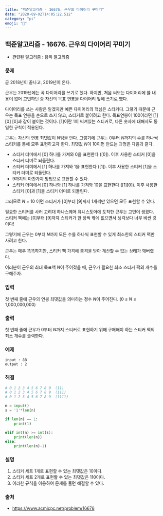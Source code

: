 ```yaml
---
title: "백준알고리즘 - 16676. 근우의 다이어리 꾸미기"
date: "2020-09-02T14:05:22.512"
category: "ps"
emoji: "🌄"
---
```


## 백준알고리즘 - 16676. 근우의 다이어리 꾸미기

- 관련된 알고리즘 : 탐욕 알고리즘

### 문제

곧 2018년이 끝나고, 2019년이 온다.

근우는 2019년에는 꼭 다이어리를 쓰기로 했다. 하지만, 처음 써보는 다이어리에 쓸 내용이 없어 고민하던 중 자신의 목표 연봉을 다이어리 앞에 쓰기로 했다.

다이어리를 쓰는 사람은 알겠지만 예쁜 다이어리의 핵심은 스티커다. 그렇기 때문에 근우는 목표 연봉을 손으로 쓰지 않고, 스티커로 붙이려고 한다. 목표연봉이 100이라면 [1] [0] [0]과 같이 붙이는 것이다. [1]이란 1이 써져있는 스티커로, 다른 숫자에 대해서도 동일한 규칙이 적용된다.

근우는 자신의 연봉 최댓값이 *N*임을 안다. 그렇기에 근우는 0부터 *N*까지의 수를 하나씩 스티커를 통해 모두 표현하고자 한다. 최댓값 *N*이 10이면 만드는 과정은 다음과 같다.

- 스티커 더미에서 [0] 하나를 가져와 0을 표현한다 ([0]). 이후 사용한 스티커 [0]을 스티커 더미로 되돌린다.
- 스티커 더미에서 [1] 하나를 가져와 1을 표현한다 ([1]). 이후 사용한 스티커 [1]을 스티커 더미로 되돌린다.
- 9까지의 마찬가지 방법으로 표현할 수 있다.
- 스티커 더미에서 [0] 하나와 [1] 하나를 가져와 10을 표현한다 ([1][0]). 이후 사용한 스티커 [0]과 [1]을 스티커 더미로 되돌린다.

그러므로 *N* = 10 이면 스티커가 [0]부터 [9]까지 1개씩만 있으면 모두 표현할 수 있다.

필요한 스티커를 사러 고려대 하나스퀘어 유니스토어에 도착한 근우는 고민이 생겼다. 스티커 팩에는 [0]부터 [9]까지 스티커가 한 장씩 밖에 없으면서 생각보다 너무 비싼 것이다!

그렇기에 근우는 0부터 *N*까지 모든 수를 하나씩 표현할 수 있게 최소한의 스티커 팩만 사려고 한다.

근우는 매우 똑똑하지만, 스티커 팩 가격에 충격을 받아 계산할 수 없는 상태가 돼버렸다.

여러분이 근우의 최대 목표액 *N*이 주어졌을 때, 근우가 필요한 최소 스티커 팩의 개수를 구해주자.

### 입력

첫 번째 줄에 근우의 연봉 최댓값을 의미하는 정수 *N*이 주어진다. (0 ≤ *N* ≤ 1,000,000,000)

### 출력

첫 번째 줄에 근우가 0부터 *N*까지 스티커로 표현하기 위해 구매해야 하는 스티커 팩의 최소 개수를 출력한다.

### 예제

```
input : 88
output : 2
```

### 해결 

```python
# 0 1 2 3 4 5 6 7 8 9  (11)
# 0 1 2 3 4 5 6 7 8 9  (111)
# 0 1 2 3 4 5 6 7 8 9  (1111)

n = input()
s = '1'*len(n)

if len(n) == 1:
    print(1)

elif int(n) >= int(s):
    print(len(n))
else:
    print(len(n)-1)

```

### 설명

1. 스티커 세트 1개로 표현할 수 있는 최댓값은 10이다.
2. 스티커 세트 2개로 표현할 수 있는 최댓값은 110이다.
3. 이러한 규칙을 이용하여 문제를 풀면 해결할 수 있다.

### 출처

- https://www.acmicpc.net/problem/16676

